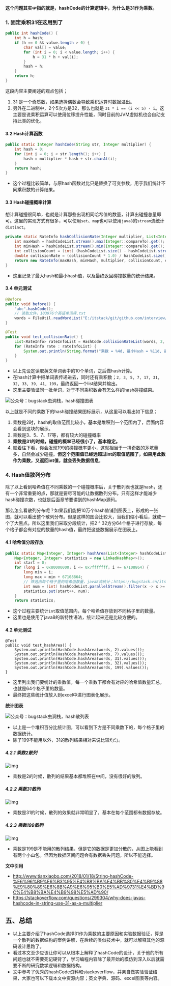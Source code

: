 **这个问题其实☞指的就是，hashCode的计算逻辑中，为什么是31作为乘数。**

### 1. 固定乘积31在这用到了

```java
public int hashCode() {
    int h = hash;
    if (h == 0 && value.length > 0) {
        char val[] = value;
        for (int i = 0; i < value.length; i++) {
            h = 31 * h + val[i];
        }
        hash = h;
    }
    return h;
}
```

这段内容主要阐述的观点包括；

1. 31 是一个奇质数，如果选择偶数会导致乘积运算时数据溢出。
2. 另外在二进制中，2个5次方是32，那么也就是 `31 * i == (i << 5) - i`。这主要是说乘积运算可以使用位移提升性能，同时目前的JVM虚拟机也会自动支持此类的优化。

#### 3.2 Hash计算函数

```java
public static Integer hashCode(String str, Integer multiplier) {
    int hash = 0;
    for (int i = 0; i < str.length(); i++) {
        hash = multiplier * hash + str.charAt(i);
    }
    return hash;
}
```

- 这个过程比较简单，与原hash函数对比只是替换了可变参数，用于我们统计不同乘积数的计算结果。

#### 3.3 Hash碰撞概率计算

想计算碰撞很简单，也就是计算那些出现相同哈希值的数量，计算出碰撞总量即可。这里的实现方式有很多，可以使用`set`、`map`也可以使用`java8`的`stream`流统计`distinct`。

```java
private static RateInfo hashCollisionRate(Integer multiplier, List<Integer> hashCodeList) {
    int maxHash = hashCodeList.stream().max(Integer::compareTo).get();
    int minHash = hashCodeList.stream().min(Integer::compareTo).get();
    int collisionCount = (int) (hashCodeList.size() - hashCodeList.stream().distinct().count());
    double collisionRate = (collisionCount * 1.0) / hashCodeList.size();
    return new RateInfo(maxHash, minHash, multiplier, collisionCount, collisionRate);
}
```

- 这里记录了最大hash和最小hash值，以及最终返回碰撞数量的统计结果。

#### 3.4 单元测试

```java
@Before
public void before() {
    "abc".hashCode();
    // 读取文件，103976个英语单词库.txt
    words = FileUtil.readWordList("E:/itstack/git/github.com/interview/interview-01/103976个英语单词库.txt");
}

@Test
public void test_collisionRate() {
    List<RateInfo> rateInfoList = HashCode.collisionRateList(words, 2, 3, 5, 7, 17, 31, 32, 33, 39, 41, 199);
    for (RateInfo rate : rateInfoList) {
        System.out.println(String.format("乘数 = %4d, 最小Hash = %11d, 最大Hash = %10d, 碰撞数量 =%6d, 碰撞概率 = %.4f%%", rate.getMultiplier(), rate.getMinHash(), rate.getMaxHash(), rate.getCollisionCount(), rate.getCollisionRate() * 100));
    }
}
```

- 以上先设定读取英文单词表中的10个单词，之后做hash计算。
- 在hash计算中把单词表传递进去，同时还有乘积数；`2, 3, 5, 7, 17, 31, 32, 33, 39, 41, 199`，最终返回一个list结果并输出。
- 这里主要验证同一批单词，对于不同乘积数会有怎么样的hash碰撞结果。

![公众号：bugstack虫洞栈，hash碰撞图表](https://bugstack.cn/assets/images/2020/interview/interview-3-03.png)

以上就是不同的乘数下的hash碰撞结果图标展示，从这里可以看出如下信息；

1. 乘数是2时，hash的取值范围比较小，基本是堆积到一个范围内了，后面内容会看到这块的展示。
2. 乘数是3、5、7、17等，都有较大的碰撞概率
3. **乘数是31的时候，碰撞的概率已经很小了，基本稳定。**
4. 顺着往下看，你会发现199的碰撞概率更小，这就相当于一排奇数的茅坑量多，自然会减少碰撞。**但这个范围值已经远超过int的取值范围了，如果用此数作为乘数，又返回int值，就会丢失数据信息**。

### 4. Hash值散列分布

除了以上看到哈希值在不同乘数的一个碰撞概率后，关于散列表也就是hash，还有一个非常重要的点，那就是要尽可能的让数据散列分布。只有这样才能减少hash碰撞次数，也就是后面章节要讲到的hashMap源码。

那么怎么看散列分布呢？如果我们能把10万个hash值铺到图表上，形成的一张图，就可以看出整个散列分布。但是这样的图会比较大，当我们缩小看后，就成一个了大黑点。所以这里我们采取分段统计，把2 ^ 32方分64个格子进行存放，每个格子都会有对应的数量的hash值，最终把这些数据展示在图表上。

#### 4.1 哈希值分段存放

```java
public static Map<Integer, Integer> hashArea(List<Integer> hashCodeList) {
    Map<Integer, Integer> statistics = new LinkedHashMap<>();
    int start = 0;
    for (long i = 0x80000000; i <= 0x7fffffff; i += 67108864) {
        long min = i;
        long max = min + 67108864;
        // 筛选出每个格子里的哈希值数量，java8流统计；https://bugstack.cn/itstack-demo-any/2019/12/10/%E6%9C%89%E7%82%B9%E5%B9%B2%E8%B4%A7-Jdk1.8%E6%96%B0%E7%89%B9%E6%80%A7%E5%AE%9E%E6%88%98%E7%AF%87(41%E4%B8%AA%E6%A1%88%E4%BE%8B).html
        int num = (int) hashCodeList.parallelStream().filter(x -> x >= min && x < max).count();
        statistics.put(start++, num);
    }
    return statistics;
```

- 这个过程主要统计`int`取值范围内，每个哈希值存放到不同格子里的数量。
- 这里也是使用了java8的新特性语法，统计起来还是比较方便的。

#### 4.2 单元测试

```
@Test
public void test_hashArea() {
    System.out.println(HashCode.hashArea(words, 2).values());
    System.out.println(HashCode.hashArea(words, 7).values());
    System.out.println(HashCode.hashArea(words, 31).values());
    System.out.println(HashCode.hashArea(words, 32).values());
    System.out.println(HashCode.hashArea(words, 199).values());
}
```

- 这里列出我们要统计的乘数值，每一个乘数下都会有对应的哈希值数量汇总，也就是64个格子里的数量。
- 最终把这些统计值放入到excel中进行图表化展示。

**统计图表**

![公众号：bugstack虫洞栈，hash散列表](https://bugstack.cn/assets/images/2020/interview/interview-3-04.png)

- 以上是一个堆积百分比统计图，可以看到下方是不同乘数下的，每个格子里的数据统计。
- 除了199不能用以外，31的散列结果相对来说比较均匀。

##### 4.2.1 乘数2散列

![img](https://bugstack.cn/assets/images/2020/interview/interview-3-05.png)

- 乘数是2的时候，散列的结果基本都堆积在中间，没有很好的散列。

##### 4.2.2 乘数31散列

![img](https://bugstack.cn/assets/images/2020/interview/interview-3-06.png)

- 乘数是31的时候，散列的效果就非常明显了，基本在每个范围都有数据存放。

##### 4.2.3 乘数199散列

![img](https://bugstack.cn/assets/images/2020/interview/interview-3-07.png)

- 乘数是199是不能用的散列结果，但是它的数据是更加分散的，从图上能看到有两个小山包。但因为数据区间问题会有数据丢失问题，所以不能选择。

**文中引用**

- http://www.tianxiaobo.com/2018/01/18/String-hashCode-%E6%96%B9%E6%B3%95%E4%B8%BA%E4%BB%80%E4%B9%88%E9%80%89%E6%8B%A9%E6%95%B0%E5%AD%9731%E4%BD%9C%E4%B8%BA%E4%B9%98%E5%AD%90/
- https://stackoverflow.com/questions/299304/why-does-javas-hashcode-in-string-use-31-as-a-multiplier

## 五、总结

- 以上主要介绍了hashCode选择31作为乘数的主要原因和实验数据验证，算是一个散列的数据结构的案例讲解，在后续的类似技术中，就可以解释其他的源码设计思路了。
- 看过本文至少应该让你可以从根本上解释了hashCode的设计，关于他的所有问题也就不需要死记硬背了，学习编程内容除了最开始的模仿到深入以后就需要不断的研究数学逻辑和数据结构。
- 文中参考了优秀的hashCode资料和stackoverflow，并亲自做实验验证结果，大家也可以下载本文中资源内容；英文字典、源码、excel图表等内容。
